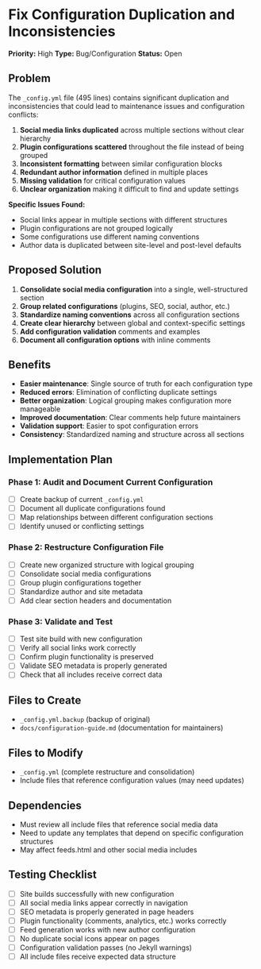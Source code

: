 # Fix Configuration Duplication and Inconsistencies

**Priority:** High
**Type:** Bug/Configuration
**Status:** Open

## Problem

The `_config.yml` file (495 lines) contains significant duplication and inconsistencies that could lead to maintenance issues and configuration conflicts:

1. **Social media links duplicated** across multiple sections without clear hierarchy
2. **Plugin configurations scattered** throughout the file instead of being grouped
3. **Inconsistent formatting** between similar configuration blocks
4. **Redundant author information** defined in multiple places
5. **Missing validation** for critical configuration values
6. **Unclear organization** making it difficult to find and update settings

**Specific Issues Found:**
- Social links appear in multiple sections with different structures
- Plugin configurations are not grouped logically
- Some configurations use different naming conventions
- Author data is duplicated between site-level and post-level defaults

## Proposed Solution

1. **Consolidate social media configuration** into a single, well-structured section
2. **Group related configurations** (plugins, SEO, social, author, etc.)
3. **Standardize naming conventions** across all configuration sections
4. **Create clear hierarchy** between global and context-specific settings
5. **Add configuration validation** comments and examples
6. **Document all configuration options** with inline comments

## Benefits

- **Easier maintenance**: Single source of truth for each configuration type
- **Reduced errors**: Elimination of conflicting duplicate settings
- **Better organization**: Logical grouping makes configuration more manageable
- **Improved documentation**: Clear comments help future maintainers
- **Validation support**: Easier to spot configuration errors
- **Consistency**: Standardized naming and structure across all sections

## Implementation Plan

### Phase 1: Audit and Document Current Configuration
- [ ] Create backup of current `_config.yml`
- [ ] Document all duplicate configurations found
- [ ] Map relationships between different configuration sections
- [ ] Identify unused or conflicting settings

### Phase 2: Restructure Configuration File
- [ ] Create new organized structure with logical grouping
- [ ] Consolidate social media configurations
- [ ] Group plugin configurations together
- [ ] Standardize author and site metadata
- [ ] Add clear section headers and documentation

### Phase 3: Validate and Test
- [ ] Test site build with new configuration
- [ ] Verify all social links work correctly
- [ ] Confirm plugin functionality is preserved
- [ ] Validate SEO metadata is properly generated
- [ ] Check that all includes receive correct data

## Files to Create

- `_config.yml.backup` (backup of original)
- `docs/configuration-guide.md` (documentation for maintainers)

## Files to Modify

- `_config.yml` (complete restructure and consolidation)
- Include files that reference configuration values (may need updates)

## Dependencies

- Must review all include files that reference social media data
- Need to update any templates that depend on specific configuration structures
- May affect feeds.html and other social media includes

## Testing Checklist

- [ ] Site builds successfully with new configuration
- [ ] All social media links appear correctly in navigation
- [ ] SEO metadata is properly generated in page headers
- [ ] Plugin functionality (comments, analytics, etc.) works correctly
- [ ] Feed generation works with new author configuration
- [ ] No duplicate social icons appear on pages
- [ ] Configuration validation passes (no Jekyll warnings)
- [ ] All include files receive expected data structure
